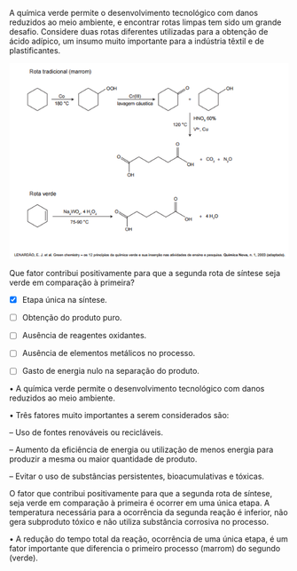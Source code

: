 

A química verde permite o desenvolvimento tecnológico com danos reduzidos ao meio ambiente, e encontrar rotas limpas tem sido um grande desafio. Considere duas rotas diferentes utilizadas para a obtenção de ácido adípico, um insumo muito importante para a indústria têxtil e de plastificantes.

![](aa0a502f-d043-fa4c-308d-177aec4f4154.png)

Que fator contribui positivamente para que a segunda rota de síntese seja verde em comparação à primeira?



- [x] Etapa única na síntese.
- [ ] Obtenção do produto puro.
- [ ] Ausência de reagentes oxidantes.
- [ ] Ausência de elementos metálicos no processo.
- [ ] Gasto de energia nulo na separação do produto.


• A química verde permite o desenvolvimento tecnológico com danos reduzidos ao meio ambiente.

• Três fatores muito importantes a serem considerados são:

– Uso de fontes renováveis ou recicláveis.

– Aumento da eficiência de energia ou utilização de menos energia para produzir a mesma ou maior quantidade de produto.

– Evitar o uso de substâncias persistentes, bioacumulativas e tóxicas.

O fator que contribui positivamente para que a segunda rota de síntese, seja verde em comparação à primeira é ocorrer em uma única etapa. A temperatura necessária para a ocorrência da segunda reação é inferior, não gera subproduto tóxico e não utiliza substância corrosiva no processo.

• A redução do tempo total da reação, ocorrência de uma única etapa, é um fator importante que diferencia o primeiro processo (marrom) do segundo (verde).
